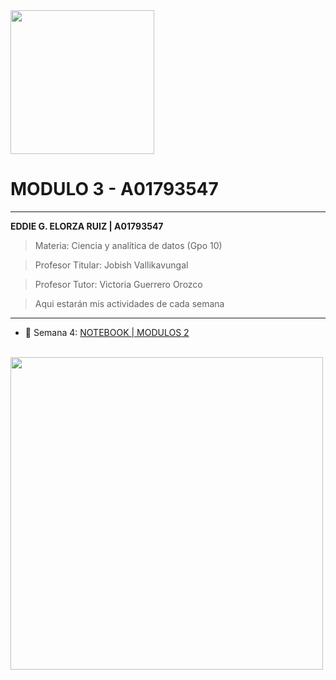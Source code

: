 <img src="https://static.wikia.nocookie.net/tecdemonterrey/images/1/1b/Logo_Tec_azul.png/revision/latest?cb=20190219041656&path-prefix=es" width="230" bg-color="FFFFFF" />

# MODULO 3 - A01793547
----
**EDDIE G. ELORZA RUIZ | A01793547**

>Materia: Ciencia y analítica de datos (Gpo 10)

>Profesor Titular: Jobish Vallikavungal

>Profesor Tutor: Victoria Guerrero Orozco

 > Aqui estarán mis actividades de cada semana

----
* 📁 Semana 4:
[NOTEBOOK | MODULOS 2](https://github.com/PosgradoMNA/actividades-de-aprendizaje-eddieelorza/blob/main/IBM-Data-Analysis-with-Python/Modulo_2/Notebook_Modulo_2.ipynb)
<br>

<img src="./Graded Review Questions 2.png" width="500" />
